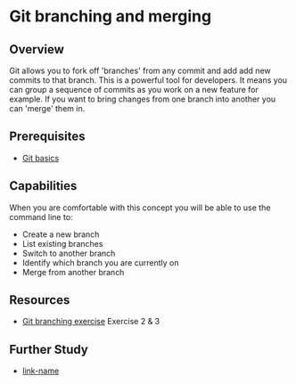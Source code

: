 # Git branching and merging 

## Overview
Git allows you to fork off 'branches' from any commit and add add new commits to that branch. This is a powerful tool for developers. It means you can group a sequence of commits as you work on a new feature for example. 
If you want to bring changes from one branch into another you can 'merge' them in.

## Prerequisites 

* [Git basics](../git-basics)

## Capabilities

When you are comfortable with this concept you will be able to use the command line to:

* Create a new branch
* List existing branches
* Switch to another branch
* Identify which branch you are currently on
* Merge from another branch


## Resources

* [Git branching exercise](http://pcottle.github.io/learnGitBranching/) Exercise 2 & 3

## Further Study

* [link-name](link.com)


